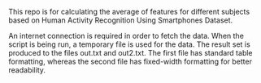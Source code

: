 This repo is for calculating the average of features for different subjects based on Human Activity Recognition Using Smartphones Dataset.

An internet connection is required in order to fetch the data.
When the script is being run, a temporary file is used for the data. The result set is produced to the files out.txt and out2.txt. The first file has standard table formatting, whereas the second file has fixed-width formatting for better readability. 